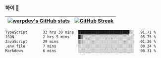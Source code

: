 
### 하이 👋
[![warpdev's GitHub stats](https://github-readme-stats.vercel.app/api?username=warpdev&show_icons=true&theme=vue-dark)](#) |[![GitHub Streak](https://github-readme-streak-stats.herokuapp.com/?user=warpdev&theme=dark)](#)
--- | --- |
<!--START_SECTION:waka-->

```txt
TypeScript       33 hrs 30 mins  ███████████████████████░░   91.71 %
JSON             2 hrs 5 mins    █▒░░░░░░░░░░░░░░░░░░░░░░░   05.75 %
JavaScript       29 mins         ▒░░░░░░░░░░░░░░░░░░░░░░░░   01.36 %
.env file        7 mins          ░░░░░░░░░░░░░░░░░░░░░░░░░   00.34 %
Markdown         6 mins          ░░░░░░░░░░░░░░░░░░░░░░░░░   00.31 %
```

<!--END_SECTION:waka-->

<!--
**warpdev/warpdev** is a ✨ _special_ ✨ repository because its `README.md` (this file) appears on your GitHub profile.

Here are some ideas to get you started:

- 🔭 I’m currently working on ...
- 🌱 I’m currently learning ...
- 👯 I’m looking to collaborate on ...
- 🤔 I’m looking for help with ...
- 💬 Ask me about ...
- 📫 How to reach me: ...
- 😄 Pronouns: ...
- ⚡ Fun fact: ...
-->
